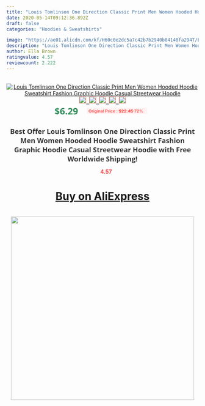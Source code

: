 ```yaml
---
title: "Louis Tomlinson One Direction Classic Print Men Women Hooded Hoodie Sweatshirt Fashion Graphic Hoodie Casual Streetwear Hoodie"
date: 2020-05-14T09:12:36.892Z
draft: false
categories: "Hoodies & Sweatshirts"

image: "https://ae01.alicdn.com/kf/H60c0e2dc5a7c42b7b2940b04140fa294T/Louis-Tomlinson-One-Direction-Classic-Print-Men-Women-Hooded-Hoodie-Sweatshirt-Fashion-Graphic-Hoodie-Casual-Streetwear.jpg"
description: "Louis Tomlinson One Direction Classic Print Men Women Hooded Hoodie Sweatshirt Fashion Graphic Hoodie Casual Streetwear Hoodie"
author: Ella Brown
ratingvalue: 4.57
reviewcount: 2.222
---
```

<br>
<div style="text-align: center;">
<a href="https://s.click.aliexpress.com/e/_AdUdq9" target="_blank" rel="nofollow noopener noreferrer"><img alt="Louis Tomlinson One Direction Classic Print Men Women Hooded Hoodie Sweatshirt Fashion Graphic Hoodie Casual Streetwear Hoodie" class="magnifier-image" src="https://ae01.alicdn.com/kf/H60c0e2dc5a7c42b7b2940b04140fa294T/Louis-Tomlinson-One-Direction-Classic-Print-Men-Women-Hooded-Hoodie-Sweatshirt-Fashion-Graphic-Hoodie-Casual-Streetwear.jpg_640x640.jpg">
<br>
<img style="border:1px solid salmon" src="https://ae01.alicdn.com/kf/H60c0e2dc5a7c42b7b2940b04140fa294T/Louis-Tomlinson-One-Direction-Classic-Print-Men-Women-Hooded-Hoodie-Sweatshirt-Fashion-Graphic-Hoodie-Casual-Streetwear.jpg_120x120.jpg">&nbsp;&nbsp;<img style="border:1px solid salmon" src="https://ae01.alicdn.com/kf/H04057081d2a44a6796ebc0293f0a5943Q/Louis-Tomlinson-One-Direction-Classic-Print-Men-Women-Hooded-Hoodie-Sweatshirt-Fashion-Graphic-Hoodie-Casual-Streetwear.jpg_120x120.jpg">&nbsp;&nbsp;<img style="border:1px solid salmon" src="https://ae01.alicdn.com/kf/Haac846498d2742cabce12bd439025dfdr/Louis-Tomlinson-One-Direction-Classic-Print-Men-Women-Hooded-Hoodie-Sweatshirt-Fashion-Graphic-Hoodie-Casual-Streetwear.jpg_120x120.jpg">&nbsp;&nbsp;<img style="border:1px solid salmon" src="https://ae01.alicdn.com/kf/Ha935f76028ac4d14997c8ad91cd304dcJ/Louis-Tomlinson-One-Direction-Classic-Print-Men-Women-Hooded-Hoodie-Sweatshirt-Fashion-Graphic-Hoodie-Casual-Streetwear.jpg_120x120.jpg">&nbsp;&nbsp;<img style="border:1px solid salmon" src="https://ae01.alicdn.com/kf/H40de48416c7947b8b735c7c5b1678e0bY/Louis-Tomlinson-One-Direction-Classic-Print-Men-Women-Hooded-Hoodie-Sweatshirt-Fashion-Graphic-Hoodie-Casual-Streetwear.jpg_120x120.jpg"></a></div><br0>
<div style="text-align: center;"><span style="background-color: white; border: 0px; box-sizing: border-box; color: seagreen; display: inline-block; font-family: &quot;open sans&quot; , &quot;arial&quot; , &quot;helvetica&quot; , sans-serif , &quot;heiti&quot;; font-size: 24px; font-stretch: inherit; font-weight: 700; line-height: inherit; margin: 0px 10px 0px 0px; padding: 0px; vertical-align: middle;">$6.29 </span>
<span style="background: rgb(255 , 241 , 241); border-radius: 3px; border: 0px; box-sizing: border-box; color: #ff4747; display: inline-block; font-family: inherit; font-size: 12px; font-stretch: inherit; font-style: inherit; font-variant: inherit; font-weight: 600; line-height: inherit; margin: 0px; padding: 2px 5px; transform: scale(0.9); vertical-align: middle;">Original Price : <b style="text-decoration: line-through;">$22.45 </b> 72%&nbsp;&nbsp;</span></div>
<h1 style="color: #333333; display: inline-block; font-family: &quot;open sans&quot; , &quot;arial&quot; , &quot;helvetica&quot; , sans-serif , &quot;heiti&quot;; font-size: 18px; font-stretch: inherit; font-weight: 700; text-align: center;">Best Offer Louis Tomlinson One Direction Classic Print Men Women Hooded Hoodie Sweatshirt Fashion Graphic Hoodie Casual Streetwear Hoodie with Free Worldwide Shipping!</h1>
<div style="color: #ff4747; text-align: center;">
<img src="https://4.bp.blogspot.com/-M0ZcTcb-5uY/XleCXlxnR4I/AAAAAAAAAEc/OrjgMkXV1oMQFaCRZj5HQwOCBcu3w1FegCPcBGAYYCw/s1600/star.png" style="height: 15px;">&nbsp;<b>4.57</b></div>
<div class="button_cont" align="center"><a class="buynow_a" href="https://s.click.aliexpress.com/e/_AdUdq9" target="_blank" rel="nofollow noopener noreferrer"><H1>Buy on AliExpress</H1></a></div><br>
<div class="separator" style="clear: both; text-align: center;">
<img src="https://lh3.googleusercontent.com/-pTy5HemUv9M/XlePHvY0dAI/AAAAAAAAAE4/0nX5iRUoIWY8eMW9Dpxeirr157OZliDIgCLcBGAsYHQ/s1600/badge.gif" width="480">
</div>
